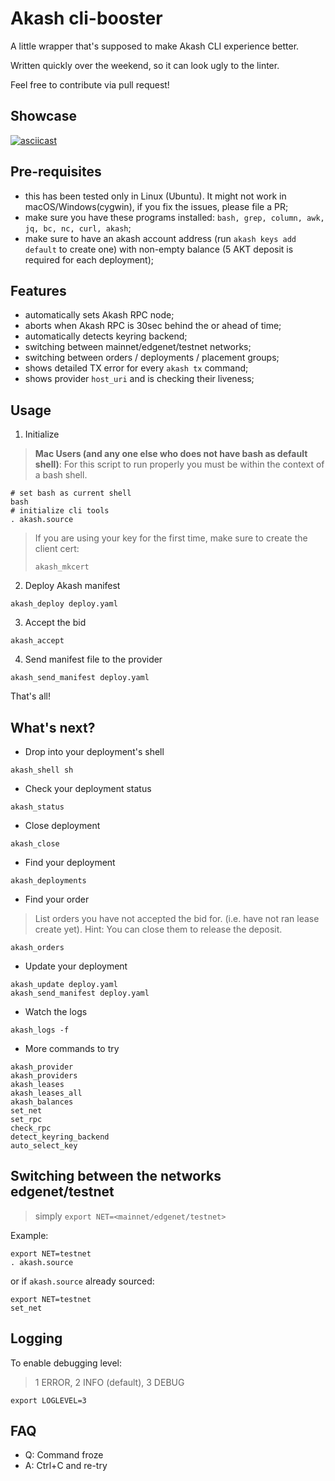 # Akash cli-booster

A little wrapper that's supposed to make Akash CLI experience better.

Written quickly over the weekend, so it can look ugly to the linter.

Feel free to contribute via pull request!

## Showcase

[![asciicast](https://asciinema.org/a/0OQlVzfiInyH7IuU7FhSQNpeh.svg)](https://asciinema.org/a/0OQlVzfiInyH7IuU7FhSQNpeh)

## Pre-requisites

- this has been tested only in Linux (Ubuntu). It might not work in macOS/Windows(cygwin), if you fix the issues, please file a PR;
- make sure you have these programs installed: `bash, grep, column, awk, jq, bc, nc, curl, akash`;
- make sure to have an akash account address (run `akash keys add default` to create one) with non-empty balance (5 AKT deposit is required for each deployment);

## Features

- automatically sets Akash RPC node;
- aborts when Akash RPC is 30sec behind the or ahead of time;
- automatically detects keyring backend;
- switching between mainnet/edgenet/testnet networks;
- switching between orders / deployments / placement groups;
- shows detailed TX error for every `akash tx` command;
- shows provider `host_uri` and is checking their liveness;

## Usage

1. Initialize

> **Mac Users (and any one else who does not have bash as default shell)**: For this script to run properly you must be within the context of a bash shell.

```
# set bash as current shell
bash
# initialize cli tools
. akash.source
```


> If you are using your key for the first time, make sure to create the client cert:
> 
> ```
> akash_mkcert
> ```

2. Deploy Akash manifest
```
akash_deploy deploy.yaml
```

3. Accept the bid
```
akash_accept
```

4. Send manifest file to the provider
```
akash_send_manifest deploy.yaml
```

That's all!

## What's next?

- Drop into your deployment's shell
```
akash_shell sh
```

- Check your deployment status
```
akash_status
```

- Close deployment
```
akash_close
```

- Find your deployment
```
akash_deployments
```

- Find your order
> List orders you have not accepted the bid for. (i.e. have not ran lease create yet).
>  Hint: You can close them to release the deposit.
```
akash_orders
```

- Update your deployment
```
akash_update deploy.yaml
akash_send_manifest deploy.yaml
```

- Watch the logs
```
akash_logs -f
```

- More commands to try
```
akash_provider
akash_providers
akash_leases
akash_leases_all
akash_balances
set_net
set_rpc
check_rpc
detect_keyring_backend
auto_select_key
```

## Switching between the networks edgenet/testnet

> simply `export NET=<mainnet/edgenet/testnet>`

Example:

```
export NET=testnet
. akash.source
```

or if `akash.source` already sourced:

```
export NET=testnet
set_net
```

## Logging

To enable debugging level:

> 1 ERROR, 2 INFO (default), 3 DEBUG

```
export LOGLEVEL=3
```

## FAQ

- Q: Command froze
- A: Ctrl+C and re-try
